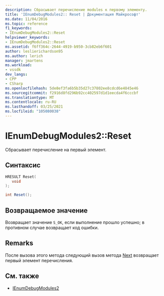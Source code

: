 ```yaml
---
description: Сбрасывает перечисление modules к первому элементу.
title: 'IEnumDebugModules2:: Reset | Документация Майкрософт'
ms.date: 11/04/2016
ms.topic: reference
f1_keywords:
- IEnumDebugModules2::Reset
helpviewer_keywords:
- IEnumDebugModules2::Reset
ms.assetid: f6ff364c-2644-4919-b950-3cb82eb6f601
author: leslierichardson95
ms.author: lerich
manager: jmartens
ms.workload:
- vssdk
dev_langs:
- CPP
- CSharp
ms.openlocfilehash: 5de8ef3fa6b5b35d27c37802ee8cdcd6e4845e46
ms.sourcegitcommit: f2916d8fd296b92cc402597d1d1eecda4f6cccbf
ms.translationtype: MT
ms.contentlocale: ru-RU
ms.lasthandoff: 03/25/2021
ms.locfileid: "105080038"
---
```

# <a name="ienumdebugmodules2reset"></a>IEnumDebugModules2::Reset
Сбрасывает перечисление на первый элемент.

## <a name="syntax"></a>Синтаксис

```cpp
HRESULT Reset(
   void
);
```

```csharp
int Reset();
```

## <a name="return-value"></a>Возвращаемое значение
 Возвращает значение `S_OK`, если выполнение прошло успешно; в противном случае возвращает код ошибки.

## <a name="remarks"></a>Remarks
 После вызова этого метода следующий вызов метода [Next](../../../extensibility/debugger/reference/ienumdebugmodules2-next.md) возвращает первый элемент перечисления.

## <a name="see-also"></a>См. также
- [IEnumDebugModules2](../../../extensibility/debugger/reference/ienumdebugmodules2.md)
